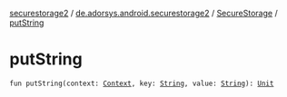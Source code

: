 [securestorage2](../../index.md) / [de.adorsys.android.securestorage2](../index.md) / [SecureStorage](index.md) / [putString](./put-string.md)

# putString

`fun putString(context: `[`Context`](https://developer.android.com/reference/android/content/Context.html)`, key: `[`String`](https://kotlinlang.org/api/latest/jvm/stdlib/kotlin/-string/index.html)`, value: `[`String`](https://kotlinlang.org/api/latest/jvm/stdlib/kotlin/-string/index.html)`): `[`Unit`](https://kotlinlang.org/api/latest/jvm/stdlib/kotlin/-unit/index.html)